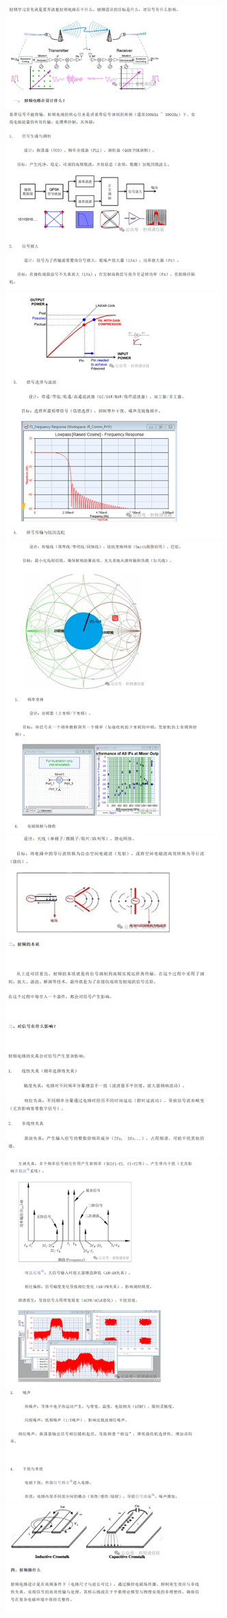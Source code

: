 ![](https://raw.githubusercontent.com/LeroyK111/pictureBed/master/20250707193300.png)
![](https://raw.githubusercontent.com/LeroyK111/pictureBed/master/20250707193314.png)
![](https://raw.githubusercontent.com/LeroyK111/pictureBed/master/20250707193332.png)
![](https://raw.githubusercontent.com/LeroyK111/pictureBed/master/20250707193349.png)
![](https://raw.githubusercontent.com/LeroyK111/pictureBed/master/20250707193400.png)
![](https://raw.githubusercontent.com/LeroyK111/pictureBed/master/20250707193409.png)




